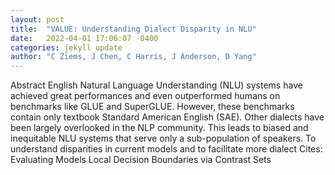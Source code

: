 ```yaml
---
layout: post
title:  "VALUE: Understanding Dialect Disparity in NLU"
date:   2022-04-01 17:06:07 -0400
categories: jekyll update
author: "C Ziems, J Chen, C Harris, J Anderson, D Yang"
---
```

Abstract English Natural Language Understanding (NLU) systems have achieved great performances and even outperformed humans on benchmarks like GLUE and SuperGLUE. However, these benchmarks contain only textbook Standard American English (SAE). Other dialects have been largely overlooked in the NLP community. This leads to biased and inequitable NLU systems that serve only a sub-population of speakers. To understand disparities in current models and to facilitate more dialect Cites: Evaluating Models  Local Decision Boundaries via Contrast Sets